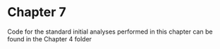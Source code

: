 # Chapter 7

Code for the standard initial analyses performed in this chapter can be found in the Chapter 4 folder

